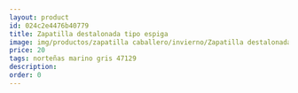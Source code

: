 ```yaml
---
layout: product
id: 024c2e4476b40779
title: Zapatilla destalonada tipo espiga
image: img/productos/zapatilla caballero/invierno/Zapatilla destalonada tipo espiga=20=norteñas marino gris 47129.webp
price: 20
tags: norteñas marino gris 47129
description: 
order: 0
---
```

